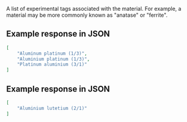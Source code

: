 A list of experimental tags associated with the material. For example, a material may be more commonly known as "anatase" or "ferrite".







## Example response in JSON

```json
[
    "Aluminum platinum (1/3)", 
    "Aluminium platinum (1/3)", 
    "Platinum aluminium (3/1)"
]
```

## Example response in JSON

```json
[
    "Aluminium lutetium (2/1)"
]
```

